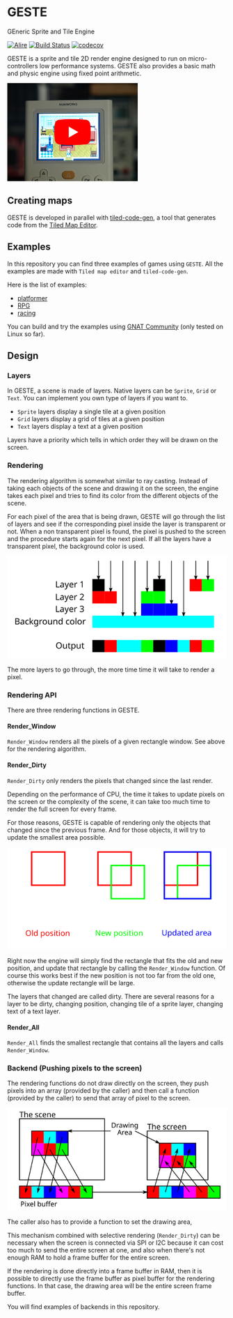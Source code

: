 # GESTE
GEneric Sprite and Tile Engine

[![Alire](https://img.shields.io/endpoint?url=https://alire.ada.dev/badges/geste.json)](https://alire.ada.dev/crates/geste)
[![Build Status](https://travis-ci.org/Fabien-Chouteau/GESTE.svg?branch=master)](https://travis-ci.org/Fabien-Chouteau/GESTE)
[![codecov](https://codecov.io/gh/Fabien-Chouteau/GESTE/branch/master/graph/badge.svg)](https://codecov.io/gh/Fabien-Chouteau/GESTE)

GESTE is a sprite and tile 2D render engine designed to run on
micro-controllers low performance systems. GESTE also provides a basic math and
physic engine using fixed point arithmetic.

<a href="https://youtu.be/793ocsfss9g">
<img src="doc/resources/rpg_numworks_YT.JPG" width="300">
</a>

## Creating maps

GESTE is developed in parallel with
[tiled-code-gen](https://github.com/Fabien-Chouteau/tiled-code-gen),
a tool that generates code from the
[Tiled Map Editor](https://www.mapeditor.org/).

## Examples

In this repository you can find three examples of games using `GESTE`. All the
examples are made with `Tiled map editor` and `tiled-code-gen`.

Here is the list of examples:

 - [platformer](examples/platformer)
 - [RPG](examples/RPG)
 - [racing](examples/racing)

You can build and try the examples using [GNAT
Community](https://www.adacore.com/download) (only tested on Linux so far).

## Design

### Layers

In GESTE, a scene is made of layers. Native layers can be `Sprite`, `Grid` or
`Text`. You can implement you own type of layers if you want to.

 - `Sprite` layers display a single tile at a given position
 - `Grid` layers display a grid of tiles at a given position
 - `Text` layers display a text at a given position

Layers have a priority which tells in which order they will be drawn on the
screen.

### Rendering

The rendering algorithm is somewhat similar to ray casting. Instead of taking
each objects of the scene and drawing it on the screen, the engine takes each
pixel and tries to find its color from the different objects of the scene.

For each pixel of the area that is being drawn, GESTE will go through the list
of layers and see if the corresponding pixel inside the layer is transparent or
not. When a non transparent pixel is found, the pixel is pushed to the screen
and the procedure starts again for the next pixel. If all the layers have a
transparent pixel, the background color is used.

![](doc/resources/layers_processing.svg)

The more layers to go through, the more time time it will take to render a
pixel.

### Rendering API

There are three rendering functions in GESTE.

#### Render_Window

`Render_Window` renders all the pixels of a given rectangle window. See above
for the rendering algorithm.

#### Render_Dirty

`Render_Dirty` only renders the pixels that changed since the last render.

Depending on the performance of CPU, the time it takes to update pixels on the
screen or the complexity of the scene, it can take too much time to render the
full screen for every frame.

For those reasons, GESTE is capable of rendering only the objects that changed
since the previous frame. And for those objects, it will try to update the
smallest area possible.

![](doc/resources/selective_rendering.svg)

Right now the engine will simply find the rectangle that fits the old and new
position, and update that rectangle by calling the `Render_Window` function. Of
course this works best if the new position is not too far from the old one,
otherwise the update rectangle will be large.

The layers that changed are called dirty. There are several reasons for a layer
to be dirty, changing position, changing tile of a sprite layer, changing text
of a text layer.

#### Render_All

`Render_All` finds the smallest rectangle that contains all the layers and
calls `Render_Window`.

### Backend (Pushing pixels to the screen)

The rendering functions do not draw directly on the screen, they push pixels
into an array (provided by the caller) and then call a function (provided by
the caller) to send that array of pixel to the screen.

![](doc/resources/window_rendering.svg)

The caller also has to provide a function to set the drawing area,

This mechanism combined with selective rendering (`Render_Dirty`) can be
necessary when the screen is connected via SPI or I2C because it can cost too
much to send the entire screen at one, and also when there's not enough RAM to
hold a frame buffer for the entire screen.

If the rendering is done directly into a frame buffer in RAM, then it is
possible to directly use the frame buffer as pixel buffer for the rendering
functions. In that case, the drawing area will be the entire screen frame
buffer.

You will find examples of backends in this repository.

